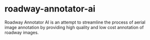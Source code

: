 # roadway-annotator-ai
Roadway Annotator AI is an attempt to streamline the process of aerial image annotation by providing high quality and low cost annotation of roadway images.
